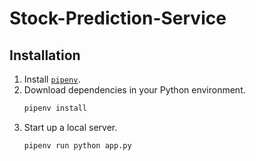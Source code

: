 # Stock-Prediction-Service

## Installation

1. Install [`pipenv`][1].
2. Download dependencies in your Python environment.
   ```bash
   pipenv install
   ```
3. Start up a local server.
   ```bash
   pipenv run python app.py
   ```

[1]: https://pipenv.readthedocs.io/en/latest/
